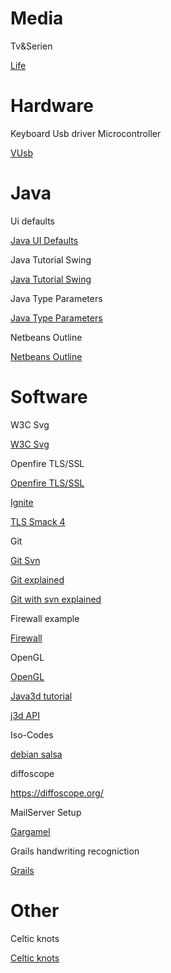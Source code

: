 

# Media

Tv&Serien

[Life](http://www.tvsongs.de/serien/life/staffel-2/)

# Hardware

Keyboard Usb driver Microcontroller

[VUsb](http://www.obdev.at/products/vusb/download.html)

# Java

Ui defaults 

[Java UI Defaults](http://nadeausoftware.com/articles/2008/11/all_ui_defaults_names_common_java_look_and_feels_windows_mac_os_x_and_linux)

Java Tutorial Swing

[Java Tutorial Swing](http://docs.oracle.com/javase/tutorial/uiswing/components/index.html)

Java Type Parameters

[Java Type Parameters](http://www.angelikalanger.com/GenericsFAQ/FAQSections/TypeParameters.html#FAQ201)

Netbeans Outline

[Netbeans Outline](http://bits.netbeans.org/dev/javadoc/org-netbeans-swing-outline/org/netbeans/swing/outline/RowModel.html)

# Software

W3C Svg

[W3C Svg](http://www.w3.org/TR/SVG/paths.html#PathDataGeneralInformation)

Openfire TLS/SSL

[Openfire TLS/SSL](http://blog.bigdinosaur.org/openfire-and-ssl-slash-tls-certificates/)

[Ignite](https://www.igniterealtime.org/builds/smack/docs/latest/javadoc/org/jivesoftware/smack/XMPPConnection.html)

[TLS Smack 4](http://stackoverflow.com/questions/26918233/simple-example-tls-client-connection-with-smack-4-0)

Git

[Git Svn](http://git-scm.com/docs/git-svn)

[Git explained](http://juristr.com/blog/2013/04/git-explained/)

[Git with svn explained](https://gcc.gnu.org/wiki/GitMirror#Merging_SVN_branche)

Firewall example

[Firewall](https://gist.github.com/jirutka/3742890)

OpenGL

[OpenGL](http://www.macs.hw.ac.uk/~nkt/graphics/6%20Java3D%20Geometries%20Slides.pdf)

[Java3d tutorial](http://pesona.mmu.edu.my/~ypwong/virtualreality/java3d_tutorial_dave/slides/mt0093.htm)

[j3d API](http://download.java.net/media/java3d/javadoc/1.3.2/overview-summary.html)

Iso-Codes

[debian salsa](https://salsa.debian.org/iso-codes-team/iso-codes)

diffoscope

https://diffoscope.org/

MailServer Setup

[Gargamel](http://gargamel.nu/my-mail-server-setup/)

Grails handwriting recogniction

[Grails](https://jackschaedler.github.io/handwriting-recognition/)

# Other

Celtic knots

[Celtic knots](http://www.entrelacs.net/Aufgaben)
